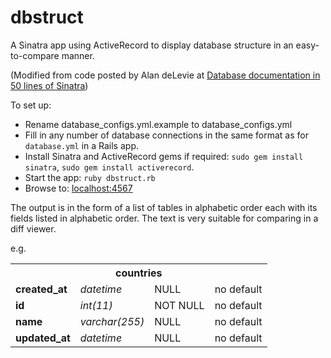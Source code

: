 dbstruct
========

A Sinatra app using ActiveRecord to display database structure in an easy-to-compare manner.

(Modified from code posted by Alan deLevie at [Database documentation in 50 lines of Sinatra](http://www.alandelevie.com/2010/10/26/database-documentation-in-50-lines-of-sinatra/))

To set up:

*  Rename database_configs.yml.example to database_configs.yml
*  Fill in any number of database connections in the same format as for `database.yml` in a Rails app.
*  Install Sinatra and ActiveRecord gems if required: `sudo gem install sinatra`, `sudo gem install activerecord`.
*  Start the app: `ruby dbstruct.rb`
*  Browse to: [localhost:4567](http://localhost:4567)

The output is in the form of a list of tables in alphabetic order each with its fields listed in alphabetic order.
The text is very suitable for comparing in a diff viewer.

e.g.
<table>
<tr><th colspan="4"><a name="countries">countries</a></th></tr>
<tr class="data"> <td><strong>created_at</strong></td><td><i>datetime</i></td><td>NULL</td><td>no default</td> </tr>
<tr class="data"> <td><strong>id</strong></td><td><i>int(11)</i></td><td>NOT NULL</td><td>no default</td> </tr>
<tr class="data"> <td><strong>name</strong></td><td><i>varchar(255)</i></td><td>NULL</td><td>no default</td> </tr>
<tr class="data"> <td><strong>updated_at</strong></td><td><i>datetime</i></td><td>NULL</td><td>no default</td> </tr>
</table>
